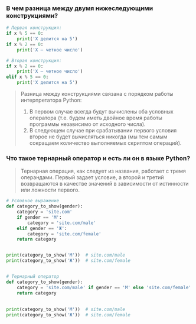 ### В чем разница между двумя нижеследующими конструкциями?

```python
# Первая конструкция:
if x % 5 == 0:
    print('Х делится на 5')
if x % 2 == 0:
    print('Х – четное число')

# Вторая конструкция:
if x % 2 == 0:
    print('Х – четное число')
elif x % 5 == 0:
    print('Х делится на 5')
```
    
> Разница между конструкциями связана с порядком работы интерпретатора Python:
>
> 1. В первом случае всегда будут вычислены оба условных оператора (т.е. будем иметь двойное время работы программы независимо от исходного числа).
> 2. В следующем случае при срабатывании первого условия второе не будет вычисляться никогда (мы тем самым сокращаем количество выполняемых скриптом операций).

### Что такое тернарный оператор и есть ли он в языке Python?
> Тернарная операция, как следует из названия, работает с тремя операндами. 
> Первый задает условие, а второй и третий возвращаются в качестве значений в зависимости от истинности или ложности первого.

```python
# Условное выражение
def category_to_show(gender):
    category = 'site.com'
    if gender == 'М':
        category = 'site.com/male'
    elif gender == 'Ж':
        category = 'site.com/female'
    return category


print(category_to_show('М'))  # site.com/male
print(category_to_show('Ж'))  # site.com/female


# Тернарный оператор
def category_to_show(gender):
    category = 'site.com/male' if gender == 'М' else 'site.com/female'
    return category
    
    
print(category_to_show('М'))  # site.com/male
print(category_to_show('Ж'))  # site.com/female
```
